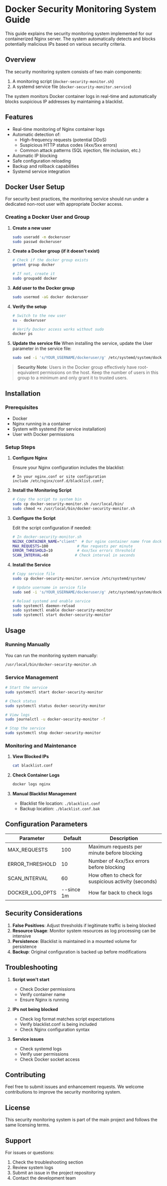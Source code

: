# Docker Security Monitoring System Guide

This guide explains the security monitoring system implemented for our containerized Nginx server. The system automatically detects and blocks potentially malicious IPs based on various security criteria.

## Overview

The security monitoring system consists of two main components:
1. A monitoring script (`docker-security-monitor.sh`)
2. A systemd service file (`docker-security-monitor.service`)

The system monitors Docker container logs in real-time and automatically blocks suspicious IP addresses by maintaining a blacklist.

## Features

- Real-time monitoring of Nginx container logs
- Automatic detection of:
  - High-frequency requests (potential DDoS)
  - Suspicious HTTP status codes (4xx/5xx errors)
  - Common attack patterns (SQL injection, file inclusion, etc.)
- Automatic IP blocking
- Safe configuration reloading
- Backup and rollback capabilities
- Systemd service integration

## Docker User Setup

For security best practices, the monitoring service should run under a dedicated non-root user with appropriate Docker access.

### Creating a Docker User and Group

1. **Create a new user**
   ```bash
   sudo useradd -m dockeruser
   sudo passwd dockeruser
   ```

2. **Create a Docker group (if it doesn't exist)**
   ```bash
   # Check if the docker group exists
   getent group docker
   
   # If not, create it
   sudo groupadd docker
   ```

3. **Add user to the Docker group**
   ```bash
   sudo usermod -aG docker dockeruser
   ```

4. **Verify the setup**
   ```bash
   # Switch to the new user
   su - dockeruser
   
   # Verify Docker access works without sudo
   docker ps
   ```

5. **Update the service file**
   When installing the service, update the User parameter in the service file:
   ```bash
   sudo sed -i 's/YOUR_USERNAME/dockeruser/g' /etc/systemd/system/docker-security-monitor.service
   ```

> **Security Note**: Users in the Docker group effectively have root-equivalent permissions on the host. Keep the number of users in this group to a minimum and only grant it to trusted users.

## Installation

### Prerequisites

- Docker
- Nginx running in a container
- System with systemd (for service installation)
- User with Docker permissions

### Setup Steps

1. **Configure Nginx**

   Ensure your Nginx configuration includes the blacklist:
   ```nginx
   # In your nginx.conf or site configuration
   include /etc/nginx/conf.d/blacklist.conf;
   ```

2. **Install the Monitoring Script**

   ```bash
   # Copy the script to system bin
   sudo cp docker-security-monitor.sh /usr/local/bin/
   sudo chmod +x /usr/local/bin/docker-security-monitor.sh
   ```

3. **Configure the Script**

   Edit the script configuration if needed:
   ```bash
   # In docker-security-monitor.sh
   NGINX_CONTAINER_NAME="client"  # Our nginx container name from docker-compose
   MAX_REQUESTS=100             # Max requests per minute
   ERROR_THRESHOLD=10           # 4xx/5xx errors threshold
   SCAN_INTERVAL=60            # Check interval in seconds
   ```

4. **Install the Service**

   ```bash
   # Copy service file
   sudo cp docker-security-monitor.service /etc/systemd/system/
   
   # Update username in service file
   sudo sed -i 's/YOUR_USERNAME/dockeruser/g' /etc/systemd/system/docker-security-monitor.service
   
   # Reload systemd and enable service
   sudo systemctl daemon-reload
   sudo systemctl enable docker-security-monitor
   sudo systemctl start docker-security-monitor
   ```

## Usage

### Running Manually

You can run the monitoring system manually:
```bash
/usr/local/bin/docker-security-monitor.sh
```

### Service Management

```bash
# Start the service
sudo systemctl start docker-security-monitor

# Check status
sudo systemctl status docker-security-monitor

# View logs
sudo journalctl -u docker-security-monitor -f

# Stop the service
sudo systemctl stop docker-security-monitor
```

### Monitoring and Maintenance

1. **View Blocked IPs**
   ```bash
   cat blacklist.conf
   ```

2. **Check Container Logs**
   ```bash
   docker logs nginx
   ```

3. **Manual Blacklist Management**
   - Blacklist file location: `./blacklist.conf`
   - Backup location: `./blacklist.conf.bak`

## Configuration Parameters

| Parameter | Default | Description |
|-----------|---------|-------------|
| MAX_REQUESTS | 100 | Maximum requests per minute before blocking |
| ERROR_THRESHOLD | 10 | Number of 4xx/5xx errors before blocking |
| SCAN_INTERVAL | 60 | How often to check for suspicious activity (seconds) |
| DOCKER_LOG_OPTS | --since 1m | How far back to check logs |

## Security Considerations

1. **False Positives**: Adjust thresholds if legitimate traffic is being blocked
2. **Resource Usage**: Monitor system resources as log processing can be intensive
3. **Persistence**: Blacklist is maintained in a mounted volume for persistence
4. **Backup**: Original configuration is backed up before modifications

## Troubleshooting

1. **Script won't start**
   - Check Docker permissions
   - Verify container name
   - Ensure Nginx is running

2. **IPs not being blocked**
   - Check log format matches script expectations
   - Verify blacklist.conf is being included
   - Check Nginx configuration syntax

3. **Service issues**
   - Check systemd logs
   - Verify user permissions
   - Check Docker socket access

## Contributing

Feel free to submit issues and enhancement requests. We welcome contributions to improve the security monitoring system.

## License

This security monitoring system is part of the main project and follows the same licensing terms.

## Support

For issues or questions:
1. Check the troubleshooting section
2. Review system logs
3. Submit an issue in the project repository
4. Contact the development team

